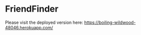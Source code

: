 # FriendFinder

Please visit the deployed version here: 
https://boiling-wildwood-48046.herokuapp.com/
